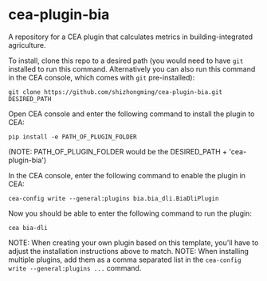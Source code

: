 # cea-plugin-bia
A repository for a CEA plugin that calculates metrics in building-integrated agriculture.

To install, clone this repo to a desired path (you would need to have `git` installed to run this command. Alternatively you can also run this command in the CEA console, which
comes with `git` pre-installed):

```git clone https://github.com/shizhongming/cea-plugin-bia.git DESIRED_PATH```


Open CEA console and enter the following command to install the plugin to CEA:

```pip install -e PATH_OF_PLUGIN_FOLDER```

(NOTE: PATH_OF_PLUGIN_FOLDER would be the DESIRED_PATH + 'cea-plugin-bia')


In the CEA console, enter the following command to enable the plugin in CEA:

```cea-config write --general:plugins bia.bia_dli.BiaDliPlugin```

Now you should be able to enter the following command to run the plugin:

```cea bia-dli```

NOTE: When creating your own plugin based on this template, you'll have to adjust the installation instructions above to match.
NOTE: When installing multiple plugins, add them as a comma separated list in the `cea-config write --general:plugins ...` command.

